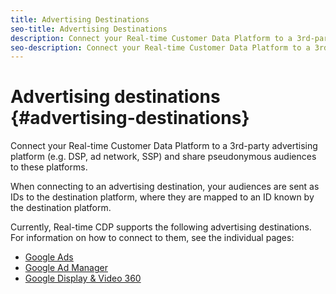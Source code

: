 ```yaml
---
title: Advertising Destinations
seo-title: Advertising Destinations
description: Connect your Real-time Customer Data Platform to a 3rd-party advertising platform (e.g. DSP, ad network, SSP) and share pseudonymous audiences to these platforms.
seo-description: Connect your Real-time Customer Data Platform to a 3rd-party advertising platform (e.g. DSP, ad network, SSP) and share pseudonymous audiences to these platforms.
---
```


# Advertising destinations {#advertising-destinations}

Connect your Real-time Customer Data Platform to a 3rd-party advertising platform (e.g. DSP, ad network, SSP) and share pseudonymous audiences to these platforms.

When connecting to an advertising destination, your audiences are sent as IDs to the destination platform, where they are mapped to an ID known by the destination platform.

Currently, Real-time CDP supports the following advertising destinations. For information on how to connect to them, see the individual pages:

* [Google Ads](/help/rtcdp/destinations/google-ads-destination.md)
* [Google Ad Manager](/help/rtcdp/destinations/google-ad-manager-destination.md)
* [Google Display & Video 360](/help/rtcdp/destinations/google-dv360-destination.md)